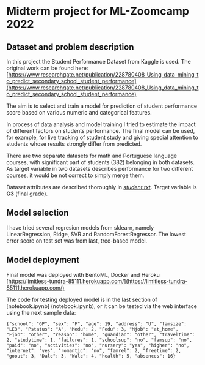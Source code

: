 # Midterm project for ML-Zoomcamp 2022

## Dataset and problem description

In this project the Student Performance Dataset from Kaggle is used.
The original work can be found here:
[https://www.researchgate.net/publication/228780408_Using_data_mining_to_predict_secondary_school_student_performance](https://www.researchgate.net/publication/228780408_Using_data_mining_to_predict_secondary_school_student_performance)

The aim is to select and train a model for prediction of student 
performance score based on various numeric and categorical features.

In process of data analysis and model training I tried to estimate the impact
 of different factors on students performance.
The final model can be used, for example, for live tracking of student study and 
giving special attention to students whose results strongly differ from predicted.

There are two separate datasets for math and Portuguese language courses,
with significant part of students (382) belonging in both datasets. As target
variable in two datasets describes performance for two different courses, 
it would be not correct to simply merge them. 

Dataset attributes are described thoroughly in [*student.txt*](student.txt).
Target variable is __G3__ (final grade).

## Model selection

I have tried several regresion models from sklearn, namely LinearRegression, 
Ridge, SVR and RandomForestRegressor.
The lowest error score on test set was from last, tree-based model.

## Model deployment

Final model was deployed with BentoML, Docker and Heroku
[https://limitless-tundra-85111.herokuapp.com/](https://limitless-tundra-85111.herokuapp.com/)

The code for testing deployed model is in the last section of [notebook.ipynb] (notebook.ipynb),
or it can be tested via the web interface using the next sample data:

``{"school": "GP", "sex": "F", "age": 19, "address": "U", "famsize": "LE3", "Pstatus": "A", "Medu": 2, "Fedu": 3, "Mjob": "at_home", "Fjob": "other", "reason": "home", "guardian": "other", "traveltime": 2, "studytime": 1, "failures": 1, "schoolsup": "no", "famsup": "no", "paid": "no", "activities": "no", "nursery": "yes", "higher": "no", "internet": "yes", "romantic": "no", "famrel": 2, "freetime": 2, "goout": 3, "Dalc": 3, "Walc": 4, "health": 5, "absences": 16}``

